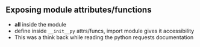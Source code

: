 ## Exposing module attributes/functions

- __all__ inside the module
- define inside `__init__py` attrs/funcs, import module gives it accessibility
- This was a think back while reading the python requests documentation
